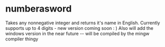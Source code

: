 # numberasword
Takes any nonnegative integer and returns it's name in English. Currently supports up to 4 digits - new version coming soon : )
Also will add the  windows version in the near future -- will be compiled by the mingw compiler thingy
